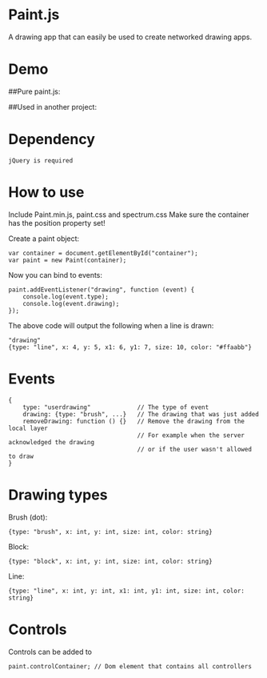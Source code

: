 Paint.js
========

A drawing app that can easily be used to create networked drawing apps.

Demo
====

##Pure paint.js:

##Used in another project:

Dependency
==========

	jQuery is required

How to use
==========

Include Paint.min.js, paint.css and spectrum.css
Make sure the container has the position property set!

Create a paint object:

    var container = document.getElementById("container");
    var paint = new Paint(container);

Now you can bind to events:

	paint.addEventListener("drawing", function (event) {
		console.log(event.type);
		console.log(event.drawing);
	});

The above code will output the following when a line is drawn:

	"drawing"
	{type: "line", x: 4, y: 5, x1: 6, y1: 7, size: 10, color: "#ffaabb"}

Events
======

	{
		type: "userdrawing"             // The type of event
		drawing: {type: "brush", ...}   // The drawing that was just added
		removeDrawing: function () {}   // Remove the drawing from the local layer
		                                // For example when the server acknowledged the drawing
		                                // or if the user wasn't allowed to draw
	}

Drawing types
=============

Brush (dot):

	{type: "brush", x: int, y: int, size: int, color: string}

Block:

	{type: "block", x: int, y: int, size: int, color: string}

Line:
	
	{type: "line", x: int, y: int, x1: int, y1: int, size: int, color: string}

Controls
========

Controls can be added to

    paint.controlContainer; // Dom element that contains all controllers